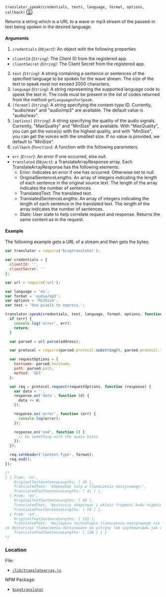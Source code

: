 `translator.speak(credentials, texts, language, format, options, callback)`
[&#x24C8;](https://github.com/mattpodwysocki/bingtranslator-node/blob/master/lib/speak.js "View in source")

Returns a string which is a URL to a wave or mp3 stream of the passed-in text being spoken in the desired language.

#### Arguments
1. `credentials` *(`Object`)*: An object with the following properties
  - `clientId` *(`String`)*: The Client ID from the registered app.
  - `clientSecret` *(`String`)*: The Client Secret from the registered app. 
2. `text` *(`String`)*: A string containing a sentence or sentences of the specified language to be spoken for the wave stream. The size of the text to speak must not exceed 2000 characters.
3. `language` *(`String`)*: A string representing the supported language code to speak the text in. The code must be present in the list of codes returned from the method `getLanguagesForSpeak`.
4. `[format]` *(`String`)*: A string specifying the content-type ID. Currently, "audio/wav" and "audio/mp3" are available. The default value is "audio/wav".
5. `[options]` *(`String`)*: A string specifying the quality of the audio signals. Currently, "MaxQuality" and "MinSize" are available.  With "MaxQuality", you can get the voice(s) with the highest quality, and with "MinSize", you can get the voices with the smallest size. If no value is provided, we default to "MinSize".
6. `callback` *(`Function`)*: A function with the following parameters.
  - `err` *(`Error`)*: An error if one occurred, else null.
  - `translated` *(`Object`)*: a TranslateArrayResponse array. Each TranslateArrayResponse has the following elements:
    - Error: Indicates an error if one has occurred. Otherwise set to null.
    - OriginalSentenceLengths: An array of integers indicating the length of each sentence in the original source text. The length of the array indicates the number of sentences.
    - TranslatedText: The translated text.
    - TranslatedSentenceLengths: An array of integers indicating the length of each sentence in the translated text. The length of the array indicates the number of sentences.
    - State: User state to help correlate request and response. Returns the same content as in the request.

#### Example 

The following example gets a URL of a stream and then gets the bytes.

```js
var translator = require('bingtranslator');

var credentials = {
  clientId: '',
  clientSecret: ''
};

var url = require('url');

var language = 'en';
var format = 'audio/mp3';
var options = 'MinSize';
var text = 'Use pixels to express.';

translator.speak(credentials, text, language, format, options, function(err, address) {
  if (err) {
    console.log('error', err);
    return;
  }

  var parsed = url.parse(address);

  var protocol = require(parsed.protocol.substring(0, parsed.protocol.length - 1));

  var requestOptions = {
    hostname: parsed.hostname,
    path: parsed.path,
    method: 'GET'
  };

  var req = protocol.request(requestOptions, function (response) {
    var data = '';
    response.on('data', function (d) {
      data += d;
    });

    response.on('error', function (err) {
      console.log(error);
    });

    response.on('end', function () {
      // Do something with the audio bytes
    });
  });

  req.setHeader('Content-Type', format);
  req.end();
});

/*
[ { From: 'en',
    OriginalTextSentenceLengths: [ 39 ],
    TranslatedText: 'Odpowiedz lezy w tlumaczenia maszynowego.',
    TranslatedTextSentenceLengths: [ 41 ] },
  { From: 'en',
    OriginalTextSentenceLengths: [ 45 ],
    TranslatedText: 'Wystarczy skopiowac i wkleic fragment kodu nigdzie',
    TranslatedTextSentenceLengths: [ 50 ] },
  { From: 'en',
    OriginalTextSentenceLengths: [ 115 ],
    TranslatedText: 'Najlepsza technologia tlumaczenia maszynowego nie zawsze mo
ze dostarczyc tlumaczenia dostosowane do witryny lub uzytkowników jak czlowieka',
    TranslatedTextSentenceLengths: [ 138 ] } ]
*/
```

### Location

File:
- [`/lib/translatearray.js`](https://github.com/mattpodwysocki/bingtranslator-node/blob/master/lib/translatearray.js)

NPM Package:
- [`bingtranslator`](https://preview.npmjs.com/package/bingtranslator)